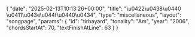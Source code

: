 {
    "date": "2025-02-13T10:13:26+00:00",
    "title": "\u0422\u0438\u0440 \u0411\u043e\u044f\u0440\u0434",
    "type": "miscellaneous",
    "layout": "songpage",
    "params": {
        "id": "tirbayard",
        "tonality": "Am",
        "year": "2006",
        "chordsStartAt": 70,
        "textFinishAtLine": 63
    }
}